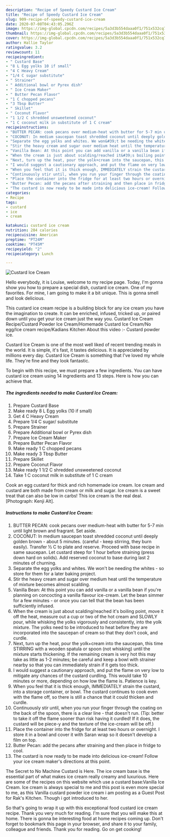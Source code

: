 ```yaml
---
description: "Recipe of Speedy Custard Ice Cream"
title: "Recipe of Speedy Custard Ice Cream"
slug: 909-recipe-of-speedy-custard-ice-cream
date: 2020-07-08T04:43:05.296Z
image: https://img-global.cpcdn.com/recipes/5a3d3b554daaa0f1/751x532cq70/custard-ice-cream-recipe-main-photo.jpg
thumbnail: https://img-global.cpcdn.com/recipes/5a3d3b554daaa0f1/751x532cq70/custard-ice-cream-recipe-main-photo.jpg
cover: https://img-global.cpcdn.com/recipes/5a3d3b554daaa0f1/751x532cq70/custard-ice-cream-recipe-main-photo.jpg
author: Hallie Taylor
ratingvalue: 3.2
reviewcount: 11
recipeingredient:
- " Custard Base"
- "8 L Egg yolks 10 if small"
- "4 C Heavy Cream"
- "1/4 C sugar substitute"
- " Strainer"
- " Additional bowl or Pyrex dish"
- " Ice Cream Maker"
- " Butter Pecan Flavor"
- "1 C chopped pecans"
- "3 Tbsp Butter"
- " Skillet"
- " Coconut Flavor"
- "1 1/2 C shredded unsweetened coconut"
- "1 C coconut milk in substitute of 1 C cream"
recipeinstructions:
- "BUTTER PECAN: cook pecans over medium-heat with butter for 5-7 min until light brown and fragrant. Set aside."
- "COCONUT: In medium saucepan toast shredded coconut until deeply golden brown - about 5 minutes. (careful - keep stirring, they burn easily). Transfer ½ C to plate and reserve. Proceed with base recipe in same saucepan. Let custard steep for 1 hour before straining (press down hard on solids). Add reserved coconut to base during last 2 minutes of churning."
- "Separate the egg yolks and whites. We won&#39;t be needing the whites - so store for them for a later baking project."
- "Stir the heavy cream and sugar over medium heat until the temperature of mixture becomes almost scalding."
- "Vanilla Bean: At this point you can add vanilla or a vanilla bean if you&#39;re planning on concocting a vanilla flavour ice-cream. Let the bean simmer for a few minutes - or once you can tell that the bean has been sufficiently infused."
- "When the cream is just about scalding/reached it&#39;s boiling point, move it off the heat, measure out a cup or two of the hot cream and SLOWLY pour, while whisking the yolks vigorously and consistently, into the yolk mixture. The yolks need to be introduced to heat before they are incorporated into the saucepan of cream so that they don&#39;t cook, and curdle."
- "Next, turn up the heat, pour the yolk+cream into the saucepan, this time STIRRING with a wooden spatula or spoon (not whisking) until the mixture starts thickening. If the remaining cream is very hot this may take as little as 1-2 minutes; be careful and keep a bowl with strainer nearby so that you can immediately strain if it gets too thick."
- "I would suggest a cautionary approach, and put the flame on very low to mitigate any chances of the custard curdling. This would take 10 minutes or more, depending on how low the flame is. Patience is key."
- "When you feel that it is thick enough, IMMEDIATELY strain the custard, into a storage container, or bowl. The custard continues to cook even with the flame off, so there is still a chance that it could thicken and curdle."
- "Continuously stir until, when you run your finger through the coating on the back of the spoon, there is a clear line - that doesn&#39;t run. (Tip: better to take it off the flame sooner than risk having it curdled! If it does, the custard will be piece-y and the texture of the ice-cream will be off.)"
- "Place the container into the fridge for at least two hours or overnight. I store it in a bowl and cover it with Saran wrap so it doesn&#39;t develop a film on top."
- "Butter Pecan: add the pecans after straining and then place in fridge to cool."
- "The custard is now ready to be made into delicious ice-cream! Follow your ice cream maker&#39;s directions at this point."
categories:
- Recipe
tags:
- custard
- ice
- cream

katakunci: custard ice cream 
nutrition: 284 calories
recipecuisine: American
preptime: "PT24M"
cooktime: "PT45M"
recipeyield: "2"
recipecategory: Lunch

---
```



![Custard Ice Cream](https://img-global.cpcdn.com/recipes/5a3d3b554daaa0f1/751x532cq70/custard-ice-cream-recipe-main-photo.jpg)

Hello everybody, it is Louise, welcome to my recipe page. Today, I'm gonna show you how to prepare a special dish, custard ice cream. One of my favorites. For mine, I am going to make it a bit unique. This is gonna smell and look delicious.

This custard ice cream recipe is a building block for any ice cream you have the imagination to create. It can be enriched, infused, tricked up, or paired down until you get your ice cream just the way you. Custard Ice Cream Recipe/Custard Powder Ice Cream/Homemade Custard Ice Cream/No egg/Ice cream recipe/Kadians Kitchen About this video :- Custard powder ice.

Custard Ice Cream is one of the most well liked of recent trending meals in the world. It is simple, it's fast, it tastes delicious. It is appreciated by millions every day. Custard Ice Cream is something that I've loved my whole life. They're fine and they look fantastic.


To begin with this recipe, we must prepare a few ingredients. You can have custard ice cream using 14 ingredients and 13 steps. Here is how you can achieve that.

<!--inarticleads1-->

##### The ingredients needed to make Custard Ice Cream:

1. Prepare  Custard Base
1. Make ready 8 L Egg yolks (10 if small)
1. Get 4 C Heavy Cream
1. Prepare 1/4 C sugar/ substitute
1. Prepare  Strainer
1. Prepare  Additional bowl or Pyrex dish
1. Prepare  Ice Cream Maker
1. Prepare  Butter Pecan Flavor
1. Make ready 1 C chopped pecans
1. Make ready 3 Tbsp Butter
1. Prepare  Skillet
1. Prepare  Coconut Flavor
1. Make ready 1 1/2 C shredded unsweetened coconut
1. Take 1 C coconut milk in substitute of 1 C cream


Cook an egg custard for thick and rich homemade ice cream. Ice cream and custard are both made from cream or milk and sugar. Ice cream is a sweet treat that can also be low in carbs! This ice cream is the real deal. [Photograph: Kenji Alt]. 

<!--inarticleads2-->

##### Instructions to make Custard Ice Cream:

1. BUTTER PECAN: cook pecans over medium-heat with butter for 5-7 min until light brown and fragrant. Set aside.
1. COCONUT: In medium saucepan toast shredded coconut until deeply golden brown - about 5 minutes. (careful - keep stirring, they burn easily). Transfer ½ C to plate and reserve. Proceed with base recipe in same saucepan. Let custard steep for 1 hour before straining (press down hard on solids). Add reserved coconut to base during last 2 minutes of churning.
1. Separate the egg yolks and whites. We won&#39;t be needing the whites - so store for them for a later baking project.
1. Stir the heavy cream and sugar over medium heat until the temperature of mixture becomes almost scalding.
1. Vanilla Bean: At this point you can add vanilla or a vanilla bean if you&#39;re planning on concocting a vanilla flavour ice-cream. Let the bean simmer for a few minutes - or once you can tell that the bean has been sufficiently infused.
1. When the cream is just about scalding/reached it&#39;s boiling point, move it off the heat, measure out a cup or two of the hot cream and SLOWLY pour, while whisking the yolks vigorously and consistently, into the yolk mixture. The yolks need to be introduced to heat before they are incorporated into the saucepan of cream so that they don&#39;t cook, and curdle.
1. Next, turn up the heat, pour the yolk+cream into the saucepan, this time STIRRING with a wooden spatula or spoon (not whisking) until the mixture starts thickening. If the remaining cream is very hot this may take as little as 1-2 minutes; be careful and keep a bowl with strainer nearby so that you can immediately strain if it gets too thick.
1. I would suggest a cautionary approach, and put the flame on very low to mitigate any chances of the custard curdling. This would take 10 minutes or more, depending on how low the flame is. Patience is key.
1. When you feel that it is thick enough, IMMEDIATELY strain the custard, into a storage container, or bowl. The custard continues to cook even with the flame off, so there is still a chance that it could thicken and curdle.
1. Continuously stir until, when you run your finger through the coating on the back of the spoon, there is a clear line - that doesn&#39;t run. (Tip: better to take it off the flame sooner than risk having it curdled! If it does, the custard will be piece-y and the texture of the ice-cream will be off.)
1. Place the container into the fridge for at least two hours or overnight. I store it in a bowl and cover it with Saran wrap so it doesn&#39;t develop a film on top.
1. Butter Pecan: add the pecans after straining and then place in fridge to cool.
1. The custard is now ready to be made into delicious ice-cream! Follow your ice cream maker&#39;s directions at this point.


The Secret to No Machine Custard is Here. The ice cream base is the essential part of what makes ice cream really creamy and luxurious. Here are some of the recipes on this website which use a custard base:Vanilla Ice Cream. Ice cream is always special to me and this post is even more special to me, as this Vanilla custard powder ice cream i am posting as a Guest Post for Rak&#39;s Kitchen. Though i got introduced to her. 

So that's going to wrap it up with this exceptional food custard ice cream recipe. Thank you very much for reading. I'm sure that you will make this at home. There is gonna be interesting food at home recipes coming up. Don't forget to bookmark this page in your browser, and share it to your family, colleague and friends. Thank you for reading. Go on get cooking!

